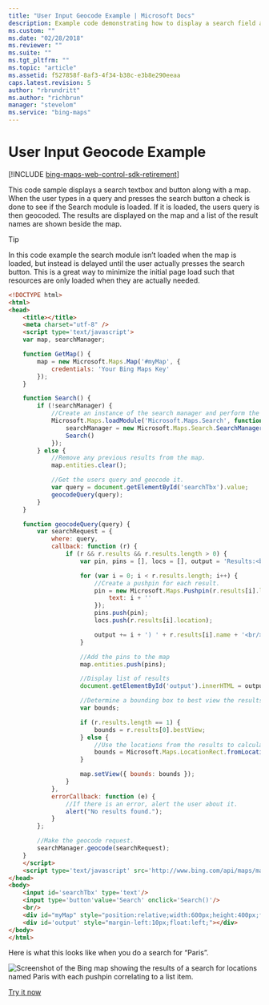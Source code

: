 ```yaml
---
title: "User Input Geocode Example | Microsoft Docs"
description: Example code demonstrating how to display a search field and button on a map. When the button is selected the search query is geocoded and the results are displayed on the map and a list of the result names are shown beside the map.
ms.custom: ""
ms.date: "02/28/2018"
ms.reviewer: ""
ms.suite: ""
ms.tgt_pltfrm: ""
ms.topic: "article"
ms.assetid: f527858f-8af3-4f34-b38c-e3b8e290eeaa
caps.latest.revision: 5
author: "rbrundritt"
ms.author: "richbrun"
manager: "stevelom"
ms.service: "bing-maps"
---
```


# User Input Geocode Example

[!INCLUDE [bing-maps-web-control-sdk-retirement](../../../includes/bing-maps-web-control-sdk-retirement.md)]

This code sample displays a search textbox and button along with a map. When the user types in a query and presses the search button a check is done to see if the Search module is loaded. If it is loaded, the users query is then geocoded. The results are displayed on the map and a list of the result names are shown beside the map.

> [!TIP]
> In this code example the search module isn’t loaded when the map is loaded, but instead is delayed until the user actually presses the search button. This is a great way to minimize the initial page load such that resources are only loaded when they are actually needed.

```html
<!DOCTYPE html>
<html>
<head>
    <title></title>
    <meta charset="utf-8" />
    <script type='text/javascript'>
    var map, searchManager;

    function GetMap() {
        map = new Microsoft.Maps.Map('#myMap', {
            credentials: 'Your Bing Maps Key'
        });
    }

    function Search() {
        if (!searchManager) {
            //Create an instance of the search manager and perform the search.
            Microsoft.Maps.loadModule('Microsoft.Maps.Search', function () {
                searchManager = new Microsoft.Maps.Search.SearchManager(map);
                Search()
            });
        } else {
            //Remove any previous results from the map.
            map.entities.clear();

            //Get the users query and geocode it.
            var query = document.getElementById('searchTbx').value;
            geocodeQuery(query);
        }
    }

    function geocodeQuery(query) {
        var searchRequest = {
            where: query,
            callback: function (r) {
                if (r && r.results && r.results.length > 0) {
                    var pin, pins = [], locs = [], output = 'Results:<br/>';

                    for (var i = 0; i < r.results.length; i++) {
                        //Create a pushpin for each result. 
                        pin = new Microsoft.Maps.Pushpin(r.results[i].location, {
                            text: i + ''
                        });
                        pins.push(pin);
                        locs.push(r.results[i].location);

                        output += i + ') ' + r.results[i].name + '<br/>';
                    }

                    //Add the pins to the map
                    map.entities.push(pins);

                    //Display list of results
                    document.getElementById('output').innerHTML = output;

                    //Determine a bounding box to best view the results.
                    var bounds;

                    if (r.results.length == 1) {
                        bounds = r.results[0].bestView;
                    } else {
                        //Use the locations from the results to calculate a bounding box.
                        bounds = Microsoft.Maps.LocationRect.fromLocations(locs);
                    }

                    map.setView({ bounds: bounds });
                }
            },
            errorCallback: function (e) {
                //If there is an error, alert the user about it.
                alert("No results found.");
            }
        };

        //Make the geocode request.
        searchManager.geocode(searchRequest);
    }
    </script>
    <script type='text/javascript' src='http://www.bing.com/api/maps/mapcontrol?callback=GetMap' async defer></script>
</head>
<body>
    <input id='searchTbx' type='text'/>
    <input type='button'value='Search' onclick='Search()'/>
    <br/>
    <div id="myMap" style="position:relative;width:600px;height:400px;float:left;"></div>
    <div id='output' style="margin-left:10px;float:left;"></div>
</body>
</html>
```

Here is what this looks like when you do a search for “Paris”. 

![Screenshot of the Bing map showing the results of a search for locations named Paris with each pushpin correlating to a list item.](../../media/bmv8-geocodeuserinputexample.png)

[Try it now](https://samples.bingmapsportal.com#Geocode_SearchResults)